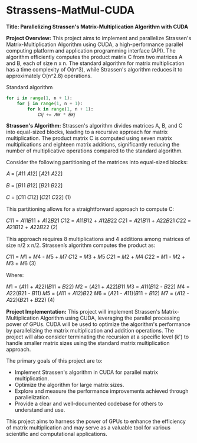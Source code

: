 # Strassens-MatMul-CUDA

**Title: Parallelizing Strassen's Matrix-Multiplication Algorithm with CUDA**

**Project Overview:**
This project aims to implement and parallelize Strassen's Matrix-Multiplication Algorithm using CUDA, a high-performance parallel computing platform and application programming interface (API). The algorithm efficiently computes the product matrix C from two matrices A and B, each of size n x n. The standard algorithm for matrix multiplication has a time complexity of O(n^3), while Strassen's algorithm reduces it to approximately O(n^2.8) operations.

Standard algorithm

```python
for i in range(1, n + 1):
    for j in range(1, n + 1):
        for k in range(1, n + 1):
            𝐶𝑖𝑗 += 𝐴𝑖𝑘 * 𝐵𝑘𝑗
```

**Strassen's Algorithm:**
Strassen's algorithm divides matrices A, B, and C into equal-sized blocks, leading to a recursive approach for matrix multiplication. The product matrix C is computed using seven matrix multiplications and eighteen matrix additions, significantly reducing the number of multiplicative operations compared to the standard algorithm.

Consider the following partitioning of the matrices into equal-sized blocks:

𝐴 = [𝐴11 𝐴12]
     [𝐴21 𝐴22]

𝐵 = [𝐵11 𝐵12]
     [𝐵21 𝐵22]

𝐶 = [𝐶11 𝐶12]
     [𝐶21 𝐶22]   (1)

This partitioning allows for a straightforward approach to compute C:

𝐶11 = 𝐴11𝐵11 + 𝐴12𝐵21
𝐶12 = 𝐴11𝐵12 + 𝐴12𝐵22
𝐶21 = 𝐴21𝐵11 + 𝐴22𝐵21
𝐶22 = 𝐴21𝐵12 + 𝐴22𝐵22   (2)

This approach requires 8 multiplications and 4 additions among matrices of size n/2 x n/2. Strassen’s algorithm computes the product as:

𝐶11 = 𝑀1 + 𝑀4 - 𝑀5 + 𝑀7
𝐶12 = 𝑀3 + 𝑀5
𝐶21 = 𝑀2 + 𝑀4
𝐶22 = 𝑀1 - 𝑀2 + 𝑀3 + 𝑀6  (3)

Where:

𝑀1 = (𝐴11 + 𝐴22)(𝐵11 + 𝐵22)
𝑀2 = (𝐴21 + 𝐴22)𝐵11
𝑀3 = 𝐴11(𝐵12 - 𝐵22)
𝑀4 = 𝐴22(𝐵21 - 𝐵11)
𝑀5 = (𝐴11 + 𝐴12)𝐵22
𝑀6 = (𝐴21 - 𝐴11)(𝐵11 + 𝐵12)
𝑀7 = (𝐴12 - 𝐴22)(𝐵21 + 𝐵22)  (4)




**Project Implementation:**
This project will implement Strassen's Matrix-Multiplication Algorithm using CUDA, leveraging the parallel processing power of GPUs. CUDA will be used to optimize the algorithm's performance by parallelizing the matrix multiplication and addition operations. The project will also consider terminating the recursion at a specific level (k') to handle smaller matrix sizes using the standard matrix multiplication approach.

The primary goals of this project are to:
- Implement Strassen's algorithm in CUDA for parallel matrix multiplication.
- Optimize the algorithm for large matrix sizes.
- Explore and measure the performance improvements achieved through parallelization.
- Provide a clear and well-documented codebase for others to understand and use.

This project aims to harness the power of GPUs to enhance the efficiency of matrix multiplication and may serve as a valuable tool for various scientific and computational applications.
